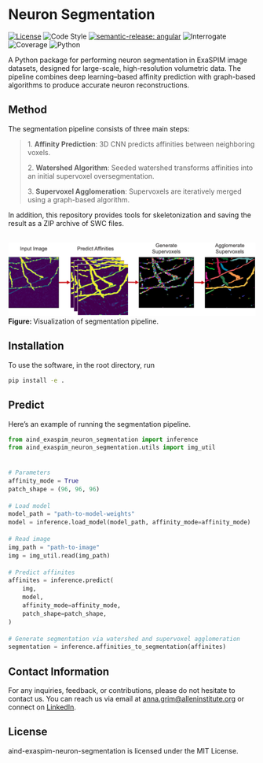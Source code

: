 # Neuron Segmentation

[![License](https://img.shields.io/badge/license-MIT-brightgreen)](LICENSE)
![Code Style](https://img.shields.io/badge/code%20style-black-black)
[![semantic-release: angular](https://img.shields.io/badge/semantic--release-angular-e10079?logo=semantic-release)](https://github.com/semantic-release/semantic-release)
![Interrogate](https://img.shields.io/badge/interrogate-100.0%25-brightgreen)
![Coverage](https://img.shields.io/badge/coverage-100%25-brightgreen?logo=codecov)
![Python](https://img.shields.io/badge/python->=3.10-blue?logo=python)

A Python package for performing neuron segmentation in ExaSPIM image datasets, designed for large-scale, high-resolution volumetric data. The pipeline combines deep learning–based affinity prediction with graph-based algorithms to produce accurate neuron reconstructions.


## Method

The segmentation pipeline consists of three main steps:

<blockquote>
  <p>1. <strong>Affinity Prediction</strong>: 3D CNN predicts affinities between neighboring voxels.</p>
  <p>2. <strong>Watershed Algorithm</strong>: Seeded watershed transforms affinities into an initial supervoxel oversegmentation.</p>
  <p>3. <strong>Supervoxel Agglomeration</strong>: Supervoxels are iteratively merged using a graph-based algorithm.</p>
</blockquote>

In addition, this repository provides tools for skeletonization and saving the result as a ZIP archive of SWC files.
<br>
<br>

<p>
  <img src="imgs/pipeline.png" width="850" alt="pipeline">
  <br>
  <b> Figure: </b>Visualization of segmentation pipeline.
</p>

## Installation
To use the software, in the root directory, run
```bash
pip install -e .
```

## Predict

Here’s an example of running the segmentation pipeline.

```python
from aind_exaspim_neuron_segmentation import inference
from aind_exaspim_neuron_segmentation.utils import img_util


# Parameters
affinity_mode = True
patch_shape = (96, 96, 96)

# Load model
model_path = "path-to-model-weights"
model = inference.load_model(model_path, affinity_mode=affinity_mode)

# Read image
img_path = "path-to-image"
img = img_util.read(img_path)

# Predict affinites
affinites = inference.predict(
    img,
    model,
    affinity_mode=affinity_mode,
    patch_shape=patch_shape,
)

# Generate segmentation via watershed and supervoxel agglomeration
segmentation = inference.affinities_to_segmentation(affinites)
```

## Contact Information
For any inquiries, feedback, or contributions, please do not hesitate to contact us. You can reach us via email at anna.grim@alleninstitute.org or connect on [LinkedIn](https://www.linkedin.com/in/anna-m-grim/).

## License
aind-exaspim-neuron-segmentation is licensed under the MIT License.
